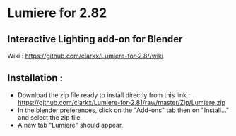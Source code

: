 # Lumiere for 2.82

## Interactive Lighting add-on for Blender 
Wiki : https://github.com/clarkx/Lumiere-for-2.8//wiki

## Installation :
- Download the zip file ready to install directly from this link : https://github.com/clarkx/Lumiere-for-2.81/raw/master/Zip/Lumiere.zip
- In the blender preferences, click on the "Add-ons" tab then on "Install..." and select the zip file,
- A new tab "Lumiere" should appear.

